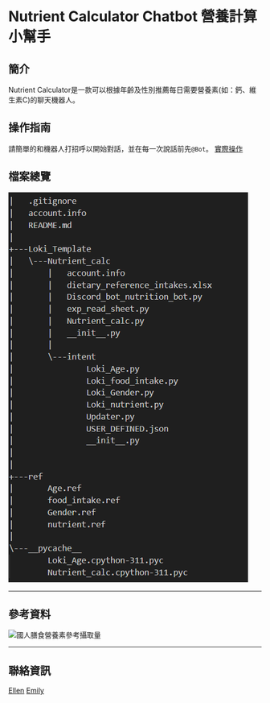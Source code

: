 # Nutrient Calculator Chatbot 營養計算小幫手
## 簡介
Nutrient Calculator是一款可以根據年齡及性別推薦每日需要營養素(如：鈣、維生素C)的聊天機器人。
## 操作指南
請簡單的和機器人打招呼以開始對話，並在每一次說話前先`@Bot`。
[實際操作](https://youtu.be/TabdABk-N-Q)
## 檔案總覽
![](nutrition_bot_tree.png)
***
## 參考資料 
![國人膳食營養素參考攝取量](https://www.hpa.gov.tw/Pages/List.aspx?nodeid=4613)
***
## 聯絡資訊
[Ellen](https://github.com/ellenyp)
[Emily](https://github.com/emilyganpeijie)



